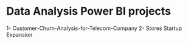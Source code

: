 # Data Analysis Power BI projects
 1- Customer-Churn-Analysis-for-Telecom-Company
 2- Stores Startup Expansion
